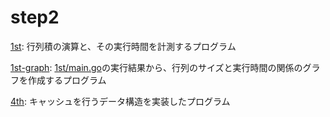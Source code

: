 # step2

[1st](1st/README.md): 行列積の演算と、その実行時間を計測するプログラム

[1st-graph](1st-graph/README.md): [1st/main.go](../1st-graph/main.go)の実行結果から、行列のサイズと実行時間の関係のグラフを作成するプログラム

[4th](4th/README.md): キャッシュを行うデータ構造を実装したプログラム
